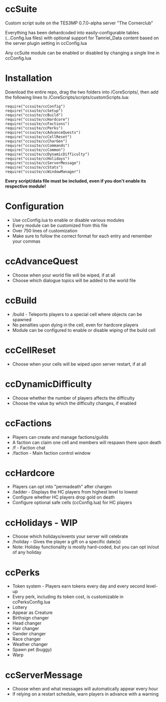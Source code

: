 # ccSuite
Custom script suite on the TES3MP 0.7.0-alpha server "The Cornerclub"

Everything has been dehardcoded into easily-configurable tables (...Config.lua files) with optional support for Tamriel_Data content based on the server plugin setting in ccConfig.lua

Any ccSuite module can be enabled or disabled by changing a single line in ccConfig.lua

# Installation
Download the entire repo, drag the two folders into /CoreScripts/, then add the following lines to /CoreScripts/scripts/customScripts.lua:

```
require("ccsuite/ccConfig")
require("ccsuite/ccSetup")
require("ccsuite/ccBuild")
require("ccsuite/ccHardcore")
require("ccsuite/ccFactions")
require("ccsuite/ccPerks")
require("ccsuite/ccAdvanceQuests")
require("ccsuite/ccCellReset")
require("ccsuite/ccCharGen")
require("ccsuite/ccCommands")
require("ccsuite/ccCommon")
require("ccsuite/ccDynamicDifficulty")
require("ccsuite/ccHolidays")
require("ccsuite/ccServerMessage")
require("ccsuite/ccStats")
require("ccsuite/ccWindowManager")
```

**Every script/data file must be included, even if you don't enable its respective module!**

# Configuration
* Use ccConfig.lua to enable or disable various modules
* Every module can be customized from this file
* Over 750 lines of customization
* Make sure to follow the correct format for each entry and remember your commas

# ccAdvanceQuest
* Choose when your world file will be wiped, if at all
* Choose which dialogue topics will be added to the world file

# ccBuild
* /build - Teleports players to a special cell where objects can be spawned
* No penalties upon dying in the cell, even for hardcore players
* Module can be configured to enable or disable wiping of the build cell 

# ccCellReset
* Choose when your cells will be wiped upon server restart, if at all

# ccDynamicDifficulty
* Choose whether the number of players affects the difficulty
* Choose the value by which the difficulty changes, if enabled

# ccFactions
* Players can create and manage factions/guilds
* A faction can claim one cell and members will respawn there upon death
* /f - Faction chat
* /faction - Main faction control window

# ccHardcore
* Players can opt into "permadeath" after chargen
* /ladder - Displays the HC players from highest level to lowest
* Configure whether HC players drop gold on death
* Configure optional safe cells (ccConfig.lua) for HC players

# ccHolidays - WIP
* Choose which holidays/events your server will celebrate
* /holiday - Gives the player a gift on a specific date(s)
* Note: Holiday functionality is mostly hard-coded, but you can opt in/out of any holiday

# ccPerks
* Token system - Players earn tokens every day and every second level-up
* Every perk, including its token cost, is customizable in ccPerksConfig.lua
* Lottery
* Appear as Creature
* Birthsign changer
* Head changer
* Hair changer
* Gender changer
* Race changer
* Weather changer
* Spawn pet (buggy)
* Warp

# ccServerMessage
* Choose when and what messages will automatically appear every hour
* If relying on a restart schedule, warn players in advance with a warning
